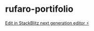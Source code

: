 # rufaro-portifolio

[Edit in StackBlitz next generation editor ⚡️](https://stackblitz.com/~/github.com/rufaromugabe/rufaro-portifolio)